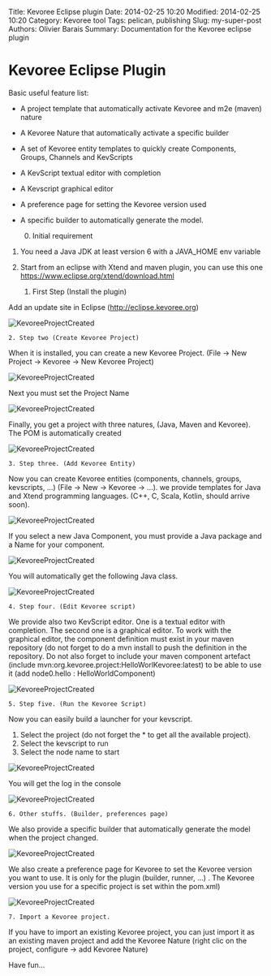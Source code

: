 Title: Kevoree Eclipse plugin
Date: 2014-02-25 10:20
Modified: 2014-02-25 10:20
Category: Kevoree tool
Tags: pelican, publishing
Slug: my-super-post
Authors: Olivier Barais
Summary: Documentation for the Kevoree eclipse plugin

#  Kevoree Eclipse Plugin

Basic useful feature list:

 * A project template that automatically activate Kevoree and m2e (maven) nature
 * A Kevoree Nature that automatically activate a specific builder
 * A set of Kevoree entity templates to quickly create Components, Groups, Channels and KevScripts
 * A KevScript textual editor with completion
 * A Kevscript graphical editor
 * A preference page for setting the Kevoree version used
 * A specific builder to automatically generate the model.


	0. Initial requirement 
1. You need a Java JDK at least version 6 with a JAVA_HOME env variable 
2. Start from an eclipse with Xtend and maven plugin, you can use this one https://www.eclipse.org/xtend/download.html


	1. First Step (Install the plugin)
 
 Add an update site in Eclipse (http://eclipse.kevoree.org)
 
 ![KevoreeProjectCreated](KevoreeInstallPlugin.png)

	2. Step two (Create Kevoree Project)

When it is installed, you can create a new Kevoree Project. (File -> New Project -> Kevoree -> New Kevoree Project)

![KevoreeProjectCreated](KevoreeCreateProject.png)

Next you must set the Project Name

![KevoreeProjectCreated](KevoreeCreateProjectName.png)

Finally,  you get a project with three natures, (Java, Maven and Kevoree). The POM is automatically created

 ![KevoreeProjectCreated](KevoreeProjectCreated.png)

	3. Step three. (Add Kevoree Entity) 

Now you can create Kevoree entities (components, channels, groups, kevscripts, ...)  (File -> New -> Kevoree -> ...). we provide templates for Java and Xtend programming languages. (C++, C, Scala, Kotlin, should arrive soon).

 ![KevoreeProjectCreated](KevoreeCreateKevoreeEntity.png)

If you select a new Java Component, you must provide a Java package and a Name for your component. 

 ![KevoreeProjectCreated](KevoreeCreateComponent.png)
 
 You will automatically get the following Java class. 

 ![KevoreeProjectCreated](KevoreeComponentCreated.png)


	4. Step four. (Edit Kevoree script)

We provide also two KevScript editor. One is a textual editor with completion. The second one is a graphical editor. To work with the graphical editor, the component definition must exist in your maven repository (do not forget to do a mvn install to push the definition in the repository. Do not also forget to include your maven component artefact (include mvn:org.kevoree.project:HelloWorlKevoree:latest) to be able to use it (add node0.hello : HelloWorldComponent)

![KevoreeProjectCreated](KevoreeKevscriptEditors.png)

	5. Step five. (Run the Kevoree Script)
    
Now you can easily build a launcher for your kevscript. 

1. Select the project (do not forget the * to get all the available project). 
2. Select the kevscript to run
3. Select the node name to start

![KevoreeProjectCreated](KevoreeCreateRunner.png)

You will get the log in the console

![KevoreeProjectCreated](KevoreeCRunner.png)

	6. Other stuffs. (Builder, preferences page)
    
We also provide a specific builder that automatically generate the model when the project changed. 

![KevoreeProjectCreated](KevoreeEclipseBuilder.png)

We also create a preference page for Kevoree to set the Kevoree version you want to use. It is only for the plugin (builder, runner, ...) . The Kevoree version you use for a specific project is set within the pom.xml)

![KevoreeProjectCreated](KevoreeEclipsePreference.png)

	7. Import a Kevoree project.
    
If you have to import an existing Kevoree project, you can just import it as an existing maven project and add the Kevoree Nature (right clic on the project, configure -> add Kevoree Nature)

Have fun...
